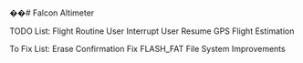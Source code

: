 ��#   F a l c o n   A l t i m e t e r  
 

TODO List:
Flight Routine
User Interrupt
User Resume
GPS
Flight Estimation


To Fix List:
Erase Confirmation
Fix FLASH_FAT
File System Improvements
